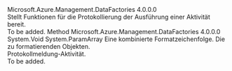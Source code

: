 <Type Name="IActivityLogger" FullName="Microsoft.Azure.Management.DataFactories.Runtime.IActivityLogger">
  <TypeSignature Language="C#" Value="public interface IActivityLogger" />
  <TypeSignature Language="ILAsm" Value=".class public interface auto ansi abstract IActivityLogger" />
  <TypeSignature Language="DocId" Value="T:Microsoft.Azure.Management.DataFactories.Runtime.IActivityLogger" />
  <TypeSignature Language="VB.NET" Value="Public Interface IActivityLogger" />
  <TypeSignature Language="F#" Value="type IActivityLogger = interface" />
  <AssemblyInfo>
    <AssemblyName>Microsoft.Azure.Management.DataFactories</AssemblyName>
    <AssemblyVersion>4.0.0.0</AssemblyVersion>
  </AssemblyInfo>
  <Interfaces />
  <Docs>
    <summary>
            Stellt Funktionen für die Protokollierung der Ausführung einer Aktivität bereit.
            </summary>
    <remarks>To be added.</remarks>
  </Docs>
  <Members>
    <Member MemberName="Write">
      <MemberSignature Language="C#" Value="public void Write (string format, params object[] args);" />
      <MemberSignature Language="ILAsm" Value=".method public hidebysig newslot virtual instance void Write(string format, object[] args) cil managed" />
      <MemberSignature Language="DocId" Value="M:Microsoft.Azure.Management.DataFactories.Runtime.IActivityLogger.Write(System.String,System.Object[])" />
      <MemberSignature Language="VB.NET" Value="Public Sub Write (format As String, ParamArray args As Object())" />
      <MemberSignature Language="F#" Value="abstract member Write : string * obj[] -&gt; unit" Usage="iActivityLogger.Write (format, args)" />
      <MemberType>Method</MemberType>
      <AssemblyInfo>
        <AssemblyName>Microsoft.Azure.Management.DataFactories</AssemblyName>
        <AssemblyVersion>4.0.0.0</AssemblyVersion>
      </AssemblyInfo>
      <ReturnValue>
        <ReturnType>System.Void</ReturnType>
      </ReturnValue>
      <Parameters>
        <Parameter Name="format" Type="System.String" />
        <Parameter Name="args" Type="System.Object[]">
          <Attributes>
            <Attribute>
              <AttributeName>System.ParamArray</AttributeName>
            </Attribute>
          </Attributes>
        </Parameter>
      </Parameters>
      <Docs>
        <param name="format">Eine kombinierte Formatzeichenfolge.</param>
        <param name="args">Die zu formatierenden Objekten.</param>
        <summary>
            Protokollmeldung-Aktivität.
            </summary>
        <remarks>To be added.</remarks>
      </Docs>
    </Member>
  </Members>
</Type>